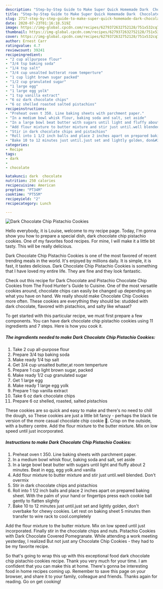 ```yaml
---
description: "Step-by-Step Guide to Make Super Quick Homemade Dark  Chocolate Chip Pistachio Cookies"
title: "Step-by-Step Guide to Make Super Quick Homemade Dark  Chocolate Chip Pistachio Cookies"
slug: 2717-step-by-step-guide-to-make-super-quick-homemade-dark-chocolate-chip-pistachio-cookies
date: 2020-07-23T01:16:18.519Z
image: https://img-global.cpcdn.com/recipes/6279372632752128/751x532cq70/dark-chocolate-chip-pistachio-cookies-recipe-main-photo.jpg
thumbnail: https://img-global.cpcdn.com/recipes/6279372632752128/751x532cq70/dark-chocolate-chip-pistachio-cookies-recipe-main-photo.jpg
cover: https://img-global.cpcdn.com/recipes/6279372632752128/751x532cq70/dark-chocolate-chip-pistachio-cookies-recipe-main-photo.jpg
author: Ernest Carr
ratingvalue: 4.7
reviewcount: 39241
recipeingredient:
- "2 cup allpurpose flour"
- "3/4 tsp baking soda"
- "1/4 tsp salt"
- "3/4 cup unsalted butterat room temperture"
- "1 cup light brown sugar packed"
- "1/2 cup granulated sugar"
- "1 large egg"
- "1 large egg yolk"
- "1 tsp vanilla extract"
- "6 oz dark chocolate chips"
- "6 oz shelled roasted salted pistachios"
recipeinstructions:
- "Preheat oven t 350. Line baking sheets with parchment paper."
- "In a medium bowl whisk flour, baking soda and salt, set aside"
- "In a large bowl beat butter with sugars until light and fluffy about 2 minutes. Beat in egg, egg yolk.and vanilla"
- "Add flour mixture to butter mixture and stir just until.well blended. Don&#39;t overmix"
- "Stir in dark chocolate chips and pistachios"
- "Roll into 1 1/2 inch balls and place 2 inches apart on prepared baking sheet. With the palm of your hand or fingertips press each cookie ball gently to flatten slightly"
- "Bake 10 to 12 minutes just until.just set and lightly golden, don&#39;t overbake for chewy cookies. Let rest on baking sheet 5  minutes then transfer to wire rack to cool.completely"
categories:
- Recipe
tags:
- dark
- 
- chocolate

katakunci: dark  chocolate 
nutrition: 250 calories
recipecuisine: American
preptime: "PT34M"
cooktime: "PT55M"
recipeyield: "2"
recipecategory: Lunch

---
```



![Dark  Chocolate Chip Pistachio Cookies](https://img-global.cpcdn.com/recipes/6279372632752128/751x532cq70/dark-chocolate-chip-pistachio-cookies-recipe-main-photo.jpg)

Hello everybody, it is Louise, welcome to my recipe page. Today, I'm gonna show you how to prepare a special dish, dark  chocolate chip pistachio cookies. One of my favorites food recipes. For mine, I will make it a little bit tasty. This will be really delicious.

Dark  Chocolate Chip Pistachio Cookies is one of the most favored of recent trending meals in the world. It's enjoyed by millions daily. It is simple, it is fast, it tastes delicious. Dark  Chocolate Chip Pistachio Cookies is something that I have loved my entire life. They are fine and they look fantastic.

Check out this recipe for Dark Chocolate and Pistachio Chocolate Chip Cookies from The Food Hunter&#39;s Guide to Cuisine. One of the most versatile cookies around, chocolate chips can easily be changed up depending on what you have on hand. We really should make Chocolate Chip Cookies more often. These cookies are everything they should be: studded with dark chocolate, flavored with pistachios, and salty like whaaat?


To get started with this particular recipe, we must first prepare a few components. You can have dark  chocolate chip pistachio cookies using 11 ingredients and 7 steps. Here is how you cook it.

<!--inarticleads1-->

##### The ingredients needed to make Dark  Chocolate Chip Pistachio Cookies:

1. Take 2 cup all-purpose flour
1. Prepare 3/4 tsp baking soda
1. Make ready 1/4 tsp salt
1. Get 3/4 cup unsalted butter,at room temperture
1. Prepare 1 cup light brown sugar, packed
1. Make ready 1/2 cup granulated sugar
1. Get 1 large egg
1. Make ready 1 large egg yolk
1. Prepare 1 tsp vanilla extract
1. Take 6 oz dark chocolate chips
1. Prepare 6 oz shelled, roasted, salted pistachios


These cookies are so quick and easy to make and there&#39;s no need to chill the dough, so These cookies are just a little bit fancy - perhaps the black tie version of the more casual chocolate chip cookie 🎩. Crisp on the outside, with a buttery centre. Add the flour mixture to the butter mixture. Mix on low speed until just incorporated. 

<!--inarticleads2-->

##### Instructions to make Dark  Chocolate Chip Pistachio Cookies:

1. Preheat oven t 350. Line baking sheets with parchment paper.
1. In a medium bowl whisk flour, baking soda and salt, set aside
1. In a large bowl beat butter with sugars until light and fluffy about 2 minutes. Beat in egg, egg yolk.and vanilla
1. Add flour mixture to butter mixture and stir just until.well blended. Don&#39;t overmix
1. Stir in dark chocolate chips and pistachios
1. Roll into 1 1/2 inch balls and place 2 inches apart on prepared baking sheet. With the palm of your hand or fingertips press each cookie ball gently to flatten slightly
1. Bake 10 to 12 minutes just until.just set and lightly golden, don&#39;t overbake for chewy cookies. Let rest on baking sheet 5  minutes then transfer to wire rack to cool.completely


Add the flour mixture to the butter mixture. Mix on low speed until just incorporated. Finally stir in the chocolate chips and nuts. Pistachio Cookies with Dark Chocolate Covered Pomegranate. While attending a work meeting yesterday, I realized But not just any Chocolate Chip Cookies - they had to be my favorite recipe. 

So that's going to wrap this up with this exceptional food dark  chocolate chip pistachio cookies recipe. Thank you very much for your time. I am confident that you can make this at home. There's gonna be interesting food in home recipes coming up. Remember to save this page on your browser, and share it to your family, colleague and friends. Thanks again for reading. Go on get cooking!
